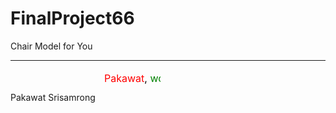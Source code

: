 # FinalProject66
Chair Model for You
<hr>
Pakawat Srisamrong
<?xml version="1.0" encoding="utf-8"?>
<svg version="1.1"
     xmlns="http://www.w3.org/2000/svg"
     xmlns:xlink="http://www.w3.org/1999/xlink"
     width="100" height="50"
>
  <text font-size="16" x="10" y="20">
    <tspan fill="red">Pakawat</tspan>,
    <tspan fill="green">world</tspan>!
  </text>
</svg>

